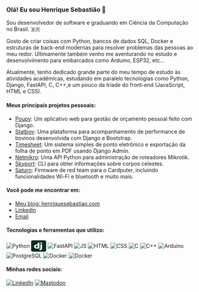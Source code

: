 ### Olá! Eu sou Henrique Sebastião 👋

Sou desenvolvedor de software e graduando em Ciência da Computação no Brasil. 🇧🇷

Gosto de criar coisas com Python, bancos de dados SQL, Docker e estruturas de back-end modernas para resolver problemas
das pessoas ao meu redor. Ultimamente também venho me aventurando no estudo e desenvolvimento para embarcados como Arduino, ESP32, etc...

Atualmente, tenho dedicado grande parte do meu tempo de estudo às atividades acadêmicas, estudando em paralelo tecnologias como Python, Django, FastAPI, C, C++,e um pouco da tríade do front-end (JavaScript, HTML e CSS).

#### Meus principais projetos pessoais:

* [Poupy](https://github.com/henriquesebastiao/poupy): Um aplicativo web para gestão de orçamento pessoal feito com Django.
* [Statbov](https://github.com/henriquesebastiao/statbov): Uma plataforma para acompanhamento de performance de bovinos desenvolvida com Django e Bootstrap.
* [Timesheet](https://github.com/henriquesebastiao/timesheet): Um sistema simples de ponto eletrônico e exportação da folha de ponto em PDF usando Django Admin.
* [Netmikro](https://github.com/henriquesebastiao/netmikro): Uma API Python para administração de roteadores Mikrotik.
* [Skyport](https://github.com/henriquesebastiao/skyport): CLI para obter informações sobre corpos celestes.
* [Saturn](https://github.com/henriquesebastiao/saturn): Firmware de red team para o Cardputer, incluindo funcionalidades Wi-Fi e bluetooth e muito mais.

#### Você pode me encontrar em:

* [Meu blog: henriquesebastiao.com](https://henriquesebastiao.com)
* [Linkedin](https://www.linkedin.com/in/henriquesebastiao/)
* [Email](mailto:contato@henriquesebastiao.com)

<div style="display: inline_block">
  <h4>Tecnologias e ferramentas que utilizo:</h4>
  <img align="center" alt="Python" height="30" width="40" src="https://cdn.jsdelivr.net/gh/devicons/devicon@latest/icons/python/python-original.svg">
  <img align="center" alt="Django" height="30" width="40" src="img/django.svg">
  <img align="center" alt="FastAPI" height="30" width="40" src="https://cdn.jsdelivr.net/gh/devicons/devicon@latest/icons/fastapi/fastapi-original.svg">
  <img align="center" alt="JS" height="30" width="40" src="https://cdn.jsdelivr.net/gh/devicons/devicon@latest/icons/javascript/javascript-original.svg">
  <img align="center" alt="HTML" height="30" width="40" src="https://cdn.jsdelivr.net/gh/devicons/devicon@latest/icons/html5/html5-original.svg">
  <img align="center" alt="CSS" height="30" width="40" src="https://cdn.jsdelivr.net/gh/devicons/devicon@latest/icons/css3/css3-original.svg">
  <img align="center" alt="C" height="30" width="40" src="https://cdn.jsdelivr.net/gh/devicons/devicon@latest/icons/c/c-original.svg">
  <img align="center" alt="C++" height="30" width="40" src="https://cdn.jsdelivr.net/gh/devicons/devicon@latest/icons/cplusplus/cplusplus-original.svg">
  <img align="center" alt="Arduino" height="30" width="40" src="https://cdn.jsdelivr.net/gh/devicons/devicon@latest/icons/arduino/arduino-original.svg">
  <img align="center" alt="PostgreSQL" height="30" width="40" src="https://cdn.jsdelivr.net/gh/devicons/devicon@latest/icons/postgresql/postgresql-plain.svg">
  <img align="center" alt="Docker" height="30" width="40" src="https://cdn.jsdelivr.net/gh/devicons/devicon@latest/icons/docker/docker-plain.svg">
  <img align="center" alt="Docker" width="30px" src="https://cdn.jsdelivr.net/gh/devicons/devicon@latest/icons/archlinux/archlinux-original.svg">
</div>

<div style="display: inline_block">
  <h4>Minhas redes sociais:</h4>
  <a href="https://www.linkedin.com/in/henriquesebastiao/" target="_blank"><img src="https://img.shields.io/badge/LinkedIn-0A66C2?style=flat&logo=linkedin&logoColor=white" target="_blank" alt="LinkedIn"></a>
  <a href="https://bolha.us/@henriquesebastiao" target="_blank"><img src="https://img.shields.io/badge/Mastodon-6364FF?style=flat&logo=mastodon&logoColor=white" target="_blank" alt="Mastodon"></a>
</div>
